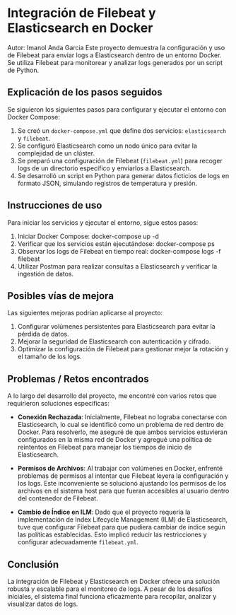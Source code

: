 # Integración de Filebeat y Elasticsearch en Docker

Autor: Imanol Anda Garcia
Este proyecto demuestra la configuración y uso de Filebeat para enviar logs a Elasticsearch dentro de un entorno Docker. Se utiliza Filebeat para monitorear y analizar logs generados por un script de Python.

## Explicación de los pasos seguidos

Se siguieron los siguientes pasos para configurar y ejecutar el entorno con Docker Compose:

1. Se creó un `docker-compose.yml` que define dos servicios: `elasticsearch` y `filebeat`.
2. Se configuró Elasticsearch como un nodo único para evitar la complejidad de un clúster.
3. Se preparó una configuración de Filebeat (`filebeat.yml`) para recoger logs de un directorio específico y enviarlos a Elasticsearch.
4. Se desarrolló un script en Python para generar datos ficticios de logs en formato JSON, simulando registros de temperatura y presión.

## Instrucciones de uso

Para iniciar los servicios y ejecutar el entorno, sigue estos pasos:

1. Iniciar Docker Compose:
   docker-compose up -d
2. Verificar que los servicios están ejecutándose:
   docker-compose ps
3. Observar los logs de Filebeat en tiempo real:
   docker-compose logs -f filebeat
4. Utilizar Postman para realizar consultas a Elasticsearch y verificar la ingestión de datos.

## Posibles vías de mejora

Las siguientes mejoras podrían aplicarse al proyecto:

1. Configurar volúmenes persistentes para Elasticsearch para evitar la pérdida de datos.
2. Mejorar la seguridad de Elasticsearch con autenticación y cifrado.
3. Optimizar la configuración de Filebeat para gestionar mejor la rotación y el tamaño de los logs.

## Problemas / Retos encontrados

A lo largo del desarrollo del proyecto, me encontré con varios retos que requirieron soluciones específicas:

- **Conexión Rechazada**: Inicialmente, Filebeat no lograba conectarse con Elasticsearch, lo cual se identificó como un problema de red dentro de Docker. Para resolverlo, me aseguré de que ambos servicios estuvieran configurados en la misma red de Docker y agregué una política de reintentos en Filebeat para manejar los tiempos de inicio de Elasticsearch.

- **Permisos de Archivos**: Al trabajar con volúmenes en Docker, enfrenté problemas de permisos al intentar que Filebeat leyera la configuración y los logs. Este inconveniente se solucionó ajustando los permisos de los archivos en el sistema host para que fueran accesibles al usuario dentro del contenedor de Filebeat.

- **Cambio de Índice en ILM**: Dado que el proyecto requería la implementación de Index Lifecycle Management (ILM) de Elasticsearch, tuve que configurar Filebeat para que pudiera cambiar de índice según las políticas establecidas. Esto implicó reducir las restricciones y configurar adecuadamente `filebeat.yml`.

## Conclusión
La integración de Filebeat y Elasticsearch en Docker ofrece una solución robusta y escalable para el monitoreo de logs. A pesar de los desafíos iniciales, el sistema final funciona eficazmente para recopilar, analizar y visualizar datos de logs.